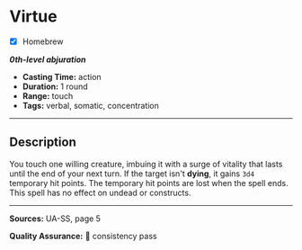 # Virtue
- [x] Homebrew

***0th-level abjuration***
- **Casting Time:** action
- **Duration:** 1 round
- **Range:** touch
- **Tags:** verbal, somatic, concentration

---

## Description
You touch one willing creature, imbuing it with a surge of vitality that lasts until the end of your next turn.
If the target isn't **dying**, it gains `3d4` temporary hit points.
The temporary hit points are lost when the spell ends.
This spell has no effect on undead or constructs.

---

**Sources:** UA-SS, page 5

**Quality Assurance:** :star2: consistency pass
